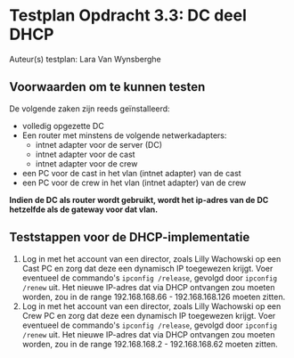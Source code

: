 # Testplan Opdracht 3.3: DC deel DHCP

Auteur(s) testplan: Lara Van Wynsberghe

## Voorwaarden om te kunnen testen

De volgende zaken zijn reeds geïnstalleerd:

* volledig opgezette DC
* Een router met minstens de volgende netwerkadapters:
    * intnet adapter voor de server (DC)
    * intnet adapter voor de cast
    * intnet adapter voor de crew
* een PC voor de cast in het vlan (intnet adapter) van de cast
* een PC voor de crew in het vlan (intnet adapter) van de crew

**Indien de DC als router wordt gebruikt, wordt het ip-adres van de DC hetzelfde als de gateway voor dat vlan.**

## Teststappen voor de DHCP-implementatie

1. Log in met het account van een director, zoals Lilly Wachowski op een Cast PC en zorg dat deze een dynamisch IP toegewezen krijgt. Voer eventueel de commando's `ipconfig /release`, gevolgd door `ipconfig /renew` uit. Het nieuwe IP-adres dat via DHCP ontvangen zou moeten worden, zou in de range 192.168.168.66 - 192.168.168.126 moeten zitten.
2. Log in met het account van een director, zoals Lilly Wachowski op een Crew PC en zorg dat deze een dynamisch IP toegewezen krijgt. Voer eventueel de commando's `ipconfig /release`, gevolgd door `ipconfig /renew` uit. Het nieuwe IP-adres dat via DHCP ontvangen zou moeten worden, zou in de range 192.168.168.2 - 192.168.168.62 moeten zitten.

